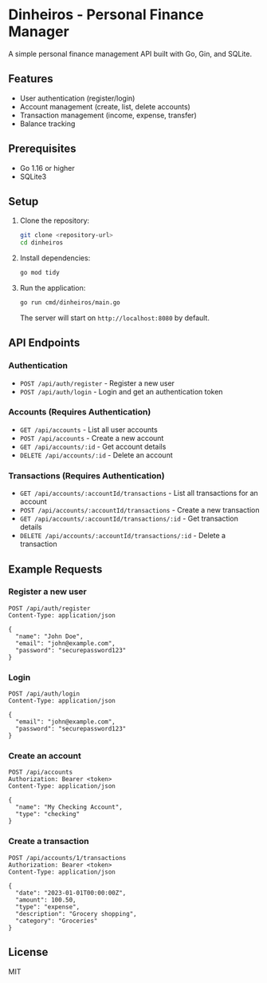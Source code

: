# Dinheiros - Personal Finance Manager

A simple personal finance management API built with Go, Gin, and SQLite.

## Features

- User authentication (register/login)
- Account management (create, list, delete accounts)
- Transaction management (income, expense, transfer)
- Balance tracking

## Prerequisites

- Go 1.16 or higher
- SQLite3

## Setup

1. Clone the repository:
   ```bash
   git clone <repository-url>
   cd dinheiros
   ```

2. Install dependencies:
   ```bash
   go mod tidy
   ```

3. Run the application:
   ```bash
   go run cmd/dinheiros/main.go
   ```

   The server will start on `http://localhost:8080` by default.

## API Endpoints

### Authentication

- `POST /api/auth/register` - Register a new user
- `POST /api/auth/login` - Login and get an authentication token

### Accounts (Requires Authentication)

- `GET /api/accounts` - List all user accounts
- `POST /api/accounts` - Create a new account
- `GET /api/accounts/:id` - Get account details
- `DELETE /api/accounts/:id` - Delete an account

### Transactions (Requires Authentication)

- `GET /api/accounts/:accountId/transactions` - List all transactions for an account
- `POST /api/accounts/:accountId/transactions` - Create a new transaction
- `GET /api/accounts/:accountId/transactions/:id` - Get transaction details
- `DELETE /api/accounts/:accountId/transactions/:id` - Delete a transaction

## Example Requests

### Register a new user
```http
POST /api/auth/register
Content-Type: application/json

{
  "name": "John Doe",
  "email": "john@example.com",
  "password": "securepassword123"
}
```

### Login
```http
POST /api/auth/login
Content-Type: application/json

{
  "email": "john@example.com",
  "password": "securepassword123"
}
```

### Create an account
```http
POST /api/accounts
Authorization: Bearer <token>
Content-Type: application/json

{
  "name": "My Checking Account",
  "type": "checking"
}
```

### Create a transaction
```http
POST /api/accounts/1/transactions
Authorization: Bearer <token>
Content-Type: application/json

{
  "date": "2023-01-01T00:00:00Z",
  "amount": 100.50,
  "type": "expense",
  "description": "Grocery shopping",
  "category": "Groceries"
}
```

## License

MIT
